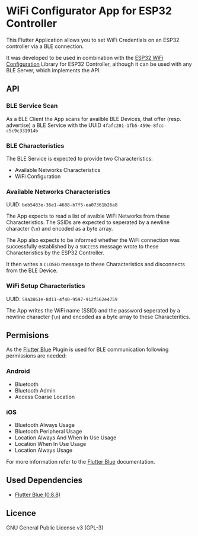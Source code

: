 # WiFi Configurator App for ESP32 Controller

This Flutter Application allows you to set WiFi Credentials on an ESP32 controller via a BLE connection.

It was developed to be used in combination with the [ESP32 WiFi Configuration](https://github.com/Jurilz/esp32_wifi_lib) Library for ESP32 Controller, although it can be used with any BLE Server, which implements the API.

## API

### BLE Service Scan
As a BLE Client the App scans for availble BLE Devices, that offer (resp. advertise) a BLE Service with the UUID `4fafc201-1fb5-459e-8fcc-c5c9c331914b`

### BLE Characteristics
The BLE Service is expected to provide two Characteristics:

* Available Networks Characteristics
* WiFi Configuration

### Available Networks Characteristics
UUID: `beb5483e-36e1-4688-b7f5-ea07361b26a8`

The App expects to read a list of avaible WiFi Networks from these Characteristics. The SSIDs are expected to seperated by a newline character (`\n`) and encoded as a byte array.

The App also expects to be informed whether the WiFi connection was successfully established by a `SUCCESS` message wrote to these Characteristics by the ESP32 Controller.

It then writes a `CLOSED` message to these Characteristics and disconnects from the BLE Device.

### WiFi Setup Characteristics
 UUID: `59a3861e-8d11-4f40-9597-912f562e4759`

 The App writes the WiFi name (SSID) and the password seperated by a newline character (`\n`) and encoded as a byte array to these Characteritics.

## Permisions

As the [Flutter Blue](https://pub.dev/packages/flutter_blue) Plugin is used for BLE communication following permissions are needed:

### Android
* Bluetooth
* Bluetooth Admin
* Access Coarse Location

### iOS
* Bluetooth Always Usage
* Bluetooth Peripheral Usage
* Location Always And When In Use Usage
* Location When In Use Usage
* Location Always Usage

For more information refer to the [Flutter Blue](https://pub.dev/documentation/flutter_blue/latest/) documentation.

## Used Dependencies

* [Flutter Blue (0.8.8)](https://pub.dev/packages/flutter_blue)

## Licence
GNU General Public License v3 (GPL-3)